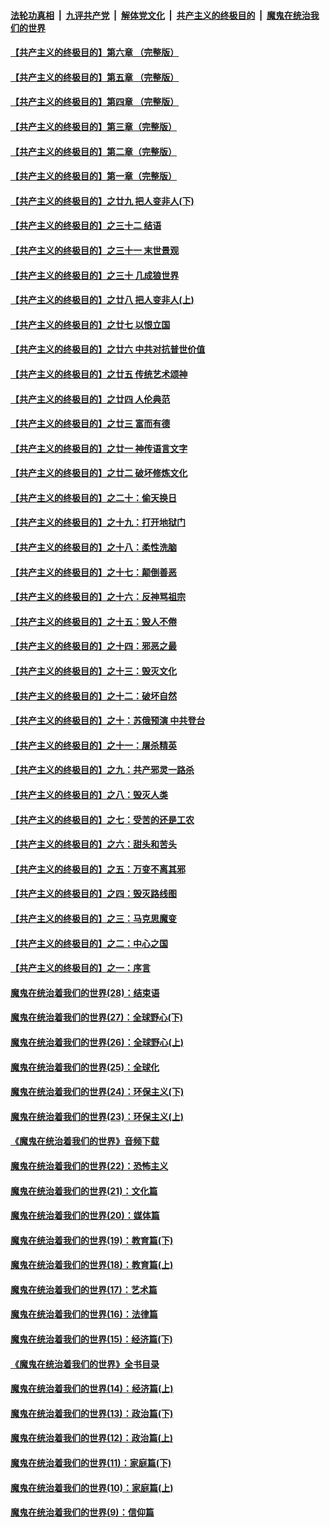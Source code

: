 ####  [法轮功真相](../../../../basic/blob/master/README.md?t=06061401) &nbsp;|&nbsp; [九评共产党](../../../../9ping.md/blob/master/README.md?t=06061401) &nbsp;|&nbsp; [解体党文化](../../../../jtdwh.md/blob/master/README.md?t=06061401)  &nbsp;|&nbsp; [共产主义的终极目的](../../../../gczydzjmd.md/blob/master/README.md?t=06061401) &nbsp;|&nbsp; [魔鬼在统治我们的世界](../../../../mgztzwmdsj.md/blob/master/README.md?t=06061401) 

#### [【共产主义的终极目的】第六章 （完整版）](../pages/nsc422/n11428913.md?t=06061401) 

#### [【共产主义的终极目的】第五章 （完整版）](../pages/nsc422/n11428912.md?t=06061401) 

#### [【共产主义的终极目的】第四章 （完整版）](../pages/nsc422/n11428907.md?t=06061401) 

#### [【共产主义的终极目的】第三章（完整版）](../pages/nsc422/n11428848.md?t=06061401) 

#### [【共产主义的终极目的】第二章（完整版）](../pages/nsc422/n11428831.md?t=06061401) 

#### [【共产主义的终极目的】第一章（完整版）](../pages/nsc422/n11417651.md?t=06061401) 

#### [【共产主义的终极目的】之廿九 把人变非人(下)](../pages/nsc422/n11344140.md?t=06061401) 

#### [【共产主义的终极目的】之三十二 结语](../pages/nsc422/n11360535.md?t=06061401) 

#### [【共产主义的终极目的】之三十一 末世景观](../pages/nsc422/n11351129.md?t=06061401) 

#### [【共产主义的终极目的】之三十 几成狼世界](../pages/nsc422/n11348280.md?t=06061401) 

#### [【共产主义的终极目的】之廿八 把人变非人(上)](../pages/nsc422/n11340492.md?t=06061401) 

#### [【共产主义的终极目的】之廿七 以恨立国](../pages/nsc422/n11336944.md?t=06061401) 

#### [【共产主义的终极目的】之廿六 中共对抗普世价值](../pages/nsc422/n11324785.md?t=06061401) 

#### [【共产主义的终极目的】之廿五 传统艺术颂神](../pages/nsc422/n11296396.md?t=06061401) 

#### [【共产主义的终极目的】之廿四 人伦典范](../pages/nsc422/n11296397.md?t=06061401) 

#### [【共产主义的终极目的】之廿三 富而有德](../pages/nsc422/n11283598.md?t=06061401) 

#### [【共产主义的终极目的】之廿一 神传语言文字](../pages/nsc422/n11263265.md?t=06061401) 

#### [【共产主义的终极目的】之廿二 破坏修炼文化](../pages/nsc422/n11245728.md?t=06061401) 

#### [【共产主义的终极目的】之二十：偷天换日](../pages/nsc422/n11238846.md?t=06061401) 

#### [【共产主义的终极目的】之十九：打开地狱门](../pages/nsc422/n11206376.md?t=06061401) 

#### [【共产主义的终极目的】之十八：柔性洗脑](../pages/nsc422/n11199994.md?t=06061401) 

#### [【共产主义的终极目的】之十七：颠倒善恶](../pages/nsc422/n11179782.md?t=06061401) 

#### [【共产主义的终极目的】之十六：反神骂祖宗](../pages/nsc422/n11166798.md?t=06061401) 

#### [【共产主义的终极目的】之十五：毁人不倦](../pages/nsc422/n11166792.md?t=06061401) 

#### [【共产主义的终极目的】之十四：邪恶之最](../pages/nsc422/n11150249.md?t=06061401) 

#### [【共产主义的终极目的】之十三：毁灭文化](../pages/nsc422/n11135227.md?t=06061401) 

#### [【共产主义的终极目的】之十二：破坏自然](../pages/nsc422/n11135214.md?t=06061401) 

#### [【共产主义的终极目的】之十：苏俄预演 中共登台](../pages/nsc422/n11118424.md?t=06061401) 

#### [【共产主义的终极目的】之十一：屠杀精英](../pages/nsc422/n11118442.md?t=06061401) 

#### [【共产主义的终极目的】之九：共产邪灵一路杀](../pages/nsc422/n11114139.md?t=06061401) 

#### [【共产主义的终极目的】之八：毁灭人类](../pages/nsc422/n11108503.md?t=06061401) 

#### [【共产主义的终极目的】之七：受苦的还是工农](../pages/nsc422/n11101809.md?t=06061401) 

#### [【共产主义的终极目的】之六：甜头和苦头](../pages/nsc422/n11096971.md?t=06061401) 

#### [【共产主义的终极目的】之五：万变不离其邪](../pages/nsc422/n11091285.md?t=06061401) 

#### [【共产主义的终极目的】之四：毁灭路线图](../pages/nsc422/n11086284.md?t=06061401) 

#### [【共产主义的终极目的】之三：马克思魔变](../pages/nsc422/n11061941.md?t=06061401) 

#### [【共产主义的终极目的】之二：中心之国](../pages/nsc422/n11047728.md?t=06061401) 

#### [【共产主义的终极目的】之一：序言](../pages/nsc422/n11086077.md?t=06061401) 

#### [魔鬼在统治着我们的世界(28)：结束语](../pages/nsc422/n10936246.md?t=06061401) 

#### [魔鬼在统治着我们的世界(27)：全球野心(下)](../pages/nsc422/n10928319.md?t=06061401) 

#### [魔鬼在统治着我们的世界(26)：全球野心(上)](../pages/nsc422/n10900318.md?t=06061401) 

#### [魔鬼在统治着我们的世界(25)：全球化](../pages/nsc422/n10788205.md?t=06061401) 

#### [魔鬼在统治着我们的世界(24)：环保主义(下)](../pages/nsc422/n10695307.md?t=06061401) 

#### [魔鬼在统治着我们的世界(23)：环保主义(上)](../pages/nsc422/n10688613.md?t=06061401) 

#### [《魔鬼在统治着我们的世界》音频下载](../pages/nsc422/n10635553.md?t=06061401) 

#### [魔鬼在统治着我们的世界(22)：恐怖主义](../pages/nsc422/n10614727.md?t=06061401) 

#### [魔鬼在统治着我们的世界(21)：文化篇](../pages/nsc422/n10597706.md?t=06061401) 

#### [魔鬼在统治着我们的世界(20)：媒体篇](../pages/nsc422/n10586579.md?t=06061401) 

#### [魔鬼在统治着我们的世界(19)：教育篇(下)](../pages/nsc422/n10564808.md?t=06061401) 

#### [魔鬼在统治着我们的世界(18)：教育篇(上)](../pages/nsc422/n10526970.md?t=06061401) 

#### [魔鬼在统治着我们的世界(17)：艺术篇](../pages/nsc422/n10499093.md?t=06061401) 

#### [魔鬼在统治着我们的世界(16)：法律篇](../pages/nsc422/n10485969.md?t=06061401) 

#### [魔鬼在统治着我们的世界(15)：经济篇(下)](../pages/nsc422/n10469975.md?t=06061401) 

#### [《魔鬼在统治着我们的世界》全书目录](../pages/nsc422/n10464261.md?t=06061401) 

#### [魔鬼在统治着我们的世界(14)：经济篇(上)](../pages/nsc422/n10457370.md?t=06061401) 

#### [魔鬼在统治着我们的世界(13)：政治篇(下)](../pages/nsc422/n10448270.md?t=06061401) 

#### [魔鬼在统治着我们的世界(12)：政治篇(上)](../pages/nsc422/n10444576.md?t=06061401) 

#### [魔鬼在统治着我们的世界(11)：家庭篇(下)](../pages/nsc422/n10440961.md?t=06061401) 

#### [魔鬼在统治着我们的世界(10)：家庭篇(上)](../pages/nsc422/n10435448.md?t=06061401) 

#### [魔鬼在统治着我们的世界(9)：信仰篇](../pages/nsc422/n10432159.md?t=06061401) 

